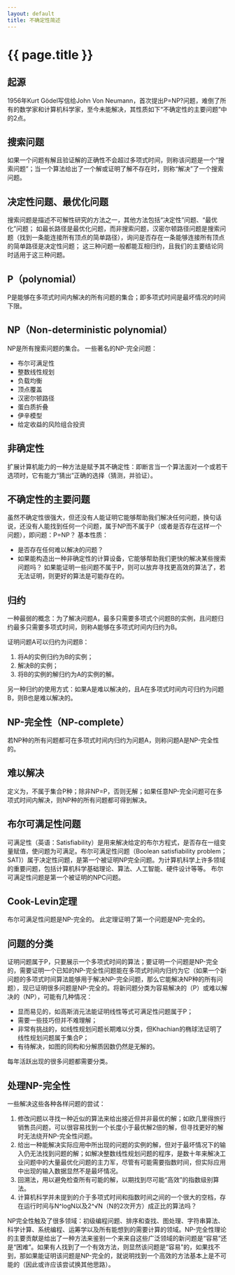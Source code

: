 ```yaml
---
layout: default
title: 不确定性简述
---
```


{{ page.title }}
===

## 起源

1956年Kurt Gödel写信给John Von Neumann，首次提出P=NP?问题，难倒了所有的数学家和计算机科学家，至今未能解决，其性质如下“不确定性的主要问题”中的2点。

## 搜索问题

如果一个问题有解且验证解的正确性不会超过多项式时间，则称该问题是一个“搜索问题”；当一个算法给出了一个解或证明了解不存在时，则称“解决”了一个搜索问题。

## 决定性问题、最优化问题

搜索问题是描述不可解性研究的方法之一，其他方法包括“决定性”问题、“最优化”问题；
如最长路径是最优化问题，而非搜索问题，汉密尔顿路径问题是搜索问题（找到一条能连接所有顶点的简单路径），询问是否存在一条能够连接所有顶点的简单路径是决定性问题；
这三种问题一般都能互相归约，且我们的主要结论同时适用于这三种问题。

## P（polynomial）

P是能够在多项式时间内解决的所有问题的集合；即多项式时间是最坏情况的时间下限。

## NP（Non-deterministic polynomial）

NP是所有搜索问题的集合。
一些著名的NP-完全问题：
* 布尔可满足性
* 整数线性规划
* 负载均衡
* 顶点覆盖
* 汉密尔顿路径
* 蛋白质折叠
* 伊辛模型
* 给定收益的风险组合投资

## 非确定性

扩展计算机能力的一种方法是赋予其不确定性：即断言当一个算法面对一个或若干选项时，它有能力“猜出”正确的选择（猜测，并验证）。

## 不确定性的主要问题

虽然不确定性很强大，但还没有人能证明它能够帮助我们解决任何问题，换句话说，还没有人能找到任何一个问题，属于NP而不属于P（或者是否存在这样一个问题），即问题：P=NP？
基本性质：
* 是否存在任何难以解决的问题？
* 如果能构造出一种非确定性的计算设备，它能够帮助我们更快的解决某些搜索问题吗？
如果能证明一些问题不属于P，则可以放弃寻找更高效的算法了，若无法证明，则更好的算法是可能存在的。

## 归约

一种最弱的概念：为了解决问题A，最多只需要多项式个问题B的实例，且问题归约最多只需要多项式时间，则称A能够在多项式时间内归约为B。

证明问题A可以归约为问题B：

1. 将A的实例归约为B的实例；
2. 解决B的实例；
3. 将B的实例的解归约为A的实例的解。

另一种归约的使用方式：如果A是难以解决的，且A在多项式时间内可归约为问题B，则B也是难以解决的。

## NP-完全性（NP-complete）

若NP种的所有问题都可在多项式时间内归约为问题A，则称问题A是NP-完全性的。

## 难以解决

定义为，不属于集合P种；除非NP=P，否则无解；如果任意NP-完全问题可在多项式时间内解决，则NP种的所有问题都可得到解决。

## 布尔可满足性问题

可满足性（英语：Satisfiability）是用来解决给定的布尔方程式，是否存在一组变量赋值，使问题为可满足。布尔可满足性问题（Boolean satisfiability problem；SAT)）属于决定性问题，是第一个被证明NP完全问题。为计算机科学上许多领域的重要问题，包括计算机科学基础理论、算法、人工智能、硬件设计等等。
布尔可满足性问题是第一个被证明的NPC问题。

## Cook-Levin定理

布尔可满足性问题是NP-完全的。
此定理证明了第一个问题是NP-完全的。

## 问题的分类

证明问题属于P，只要展示一个多项式时间的算法；要证明一个问题是NP-完全的，需要证明一个已知的NP-完全性问题能在多项式时间内归约为它（如果一个新问题的多项式时间算法能够用于解决NP-完全问题，那么它能解决NP种的所有问题），现已证明很多问题是NP-完全的。将新问题分类为容易解决的（P）或难以解决的（NP），可能有几种情况：

* 显而易见的，如高斯消元法能证明线性等式可满足性问题属于P；
* 需要一些技巧但并不难理解；
* 非常有挑战的，如线性规划问题长期难以分类，但Khachian的椭球法证明了线性规划问题属于集合P；
* 有待解决，如图的同构和分解质因数仍然是无解的。

每年活跃出现的很多问题都需要分类。

## 处理NP-完全性

一些解决这些各种各样问题的尝试：

1. 修改问题以寻找一种近似的算法来给出接近但并非最优的解；如欧几里得旅行销售员问题，可以很容易找到一个长度小于最优解2倍的解，但寻找更好的解时无法绕开NP-完全性问题。
2. 给出一种能解决实际应用中所出现的问题的实例的解，但对于最坏情况下的输入仍无法找到问题的解；如解决整数线性规划问题的程序，是数十年来解决工业问题中的大量最优化问题的主力军，尽管有可能需要指数时间，但实际应用中出现的输入数据显然不是最坏情况。
3. 回溯法，用以避免检查所有可能的解，以期找到尽可能“高效”的指数级别算法。
4. 计算机科学并未提到的介于多项式时间和指数时间之间的一个很大的空档，存在运行时间与N^logN以及2^√N（N的2次开方）成正比的算法吗？

NP完全性触及了很多领域：初级编程问题、排序和查找、图处理、字符串算法、科学计算、系统编程、运筹学以及所有能想到的需要计算的领域。NP-完全性理论的主要贡献是给出了一种方法来鉴别一个来来自这些广泛领域的新问题是“容易”还是“困难”。如果有人找到了一个有效方法，则显然该问题是“容易”的，如果找不到，那如果能证明该问题是NP-完全的，就说明找到一个高效的方法基本上是不可能的（因此或许应该尝试换其他思路）。
